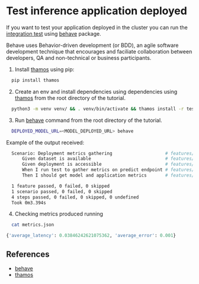 # Test inference application deployed

If you want to test your application deployed in the cluster you can run the [integration test](https://github.com/thoth-station/elyra-aidevsecops-tutorial/tree/master/features) using [behave][1] package.

Behave uses Behavior-driven development (or BDD), an agile software development technique that encourages and faciliate collaboration between developers, QA and non-technical or business participants.

1. Install [thamos][2] using pip:

```bash
  pip install thamos
```

2. Create an env and install dependencies using dependencies using [thamos][2] from the root directory of the tutorial.

```bash
  python3 -m venv venv/ && . venv/bin/activate && thamos install -r test-model
```

3. Run [behave][1] command from the root directory of the tutorial.

```bash
  DEPLOYED_MODEL_URL=<MODEL_DEPLOYED_URL> behave
```

Example of the output received:

```bash
  Scenario: Deployment metrics gathering                    # features/gather_deployment_metrics.feature:2
      Given dataset is available                            # features/steps/model_deployment.py:42
      Given deployment is accessible                        # features/steps/model_deployment.py:56
      When I run test to gather metrics on predict endpoint # features/steps/model_deployment.py:72
      Then I should get model and application metrics       # features/steps/model_deployment.py:128

  1 feature passed, 0 failed, 0 skipped
  1 scenario passed, 0 failed, 0 skipped
  4 steps passed, 0 failed, 0 skipped, 0 undefined
  Took 0m3.394s
```

4. Checking metrics produced running

```bash
  cat metrics.json
```

```python
{'average_latency': 0.03846242621075362, 'average_error': 0.001}
```

## References

* [behave][1]
* [thamos][2]

[1]: https://behave.readthedocs.io/en/stable/
[2]: https://github.com/thoth-station/thamos
